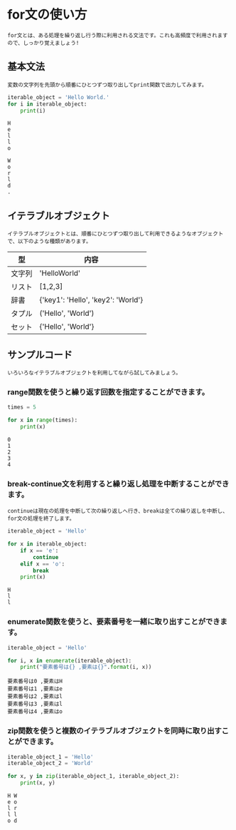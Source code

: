 # for文の使い方
    for文とは、ある処理を繰り返し行う際に利用される文法です。これも高頻度で利用されますので、しっかり覚えましょう!
## 基本文法
    変数の文字列を先頭から順番にひとつずつ取り出してprint関数で出力してみます。


```python
iterable_object = 'Hello World.'
for i in iterable_object:
    print(i)
```

    H
    e
    l
    l
    o
     
    W
    o
    r
    l
    d
    .


## イテラブルオブジェクト
    イテラブルオブジェクトとは、順番にひとつずつ取り出して利用できるようなオブジェクトで、以下のような種類があります。
| 型 | 内容 |
|---|---|
| 文字列 | 'HelloWorld' |
| リスト | [1,2,3] |
| 辞書 | {'key1': 'Hello', 'key2': 'World'}|
| タプル | ('Hello', 'World') |
| セット | {'Hello', 'World'} |

## サンプルコード
    いろいろなイテラブルオブジェクトを利用してながら試してみましょう。
### range関数を使うと繰り返す回数を指定することができます。


```python
times = 5

for x in range(times):
    print(x)
```

    0
    1
    2
    3
    4


### break-continue文を利用すると繰り返し処理を中断することができます。
    continueは現在の処理を中断して次の繰り返しへ行き、breakは全ての繰り返しを中断し、for文の処理を終了します。


```python
iterable_object = 'Hello'

for x in iterable_object:
    if x == 'e':
        continue
    elif x == 'o':
        break
    print(x)
```

    H
    l
    l


### enumerate関数を使うと、要素番号を一緒に取り出すことができます。


```python
iterable_object = 'Hello'

for i, x in enumerate(iterable_object):
    print("要素番号は{} ,要素は{}".format(i, x))
```

    要素番号は0 ,要素はH
    要素番号は1 ,要素はe
    要素番号は2 ,要素はl
    要素番号は3 ,要素はl
    要素番号は4 ,要素はo


### zip関数を使うと複数のイテラブルオブジェクトを同時に取り出すことができます。


```python
iterable_object_1 = 'Hello'
iterable_object_2 = 'World'

for x, y in zip(iterable_object_1, iterable_object_2):
    print(x, y)
```

    H W
    e o
    l r
    l l
    o d

